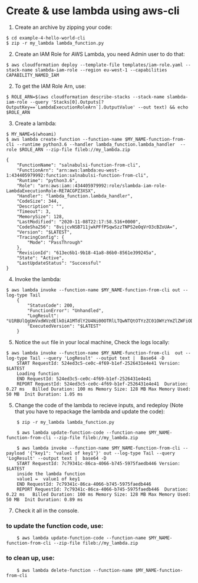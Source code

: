 # Create & use lambda using aws-cli
1) Create an archive by zipping your code:

```
$ cd example-4-hello-world-cli
$ zip -r my_lambda lambda_function.py
```

2) Create an IAM Role for AWS Lambda, you need Admin user to do that:

```
$ aws cloudformation deploy --template-file templates/iam-role.yaml --stack-name slambda-iam-role --region eu-west-1 --capabilities CAPABILITY_NAMED_IAM
```

2) To get the IAM Role Arn, use:
```
$ ROLE_ARN=$(aws cloudformation describe-stacks --stack-name slambda-iam-role --query 'Stacks[0].Outputs[?OutputKey==`LambdaExecutionRoleArn`].OutputValue' --out text) && echo $ROLE_ARN
```

3) Create a lambda:
```
$ MY_NAME=$(whoami)
$ aws lambda create-function --function-name $MY_NAME-function-from-cli --runtime python3.6 --handler lambda_function.lambda_handler  --role $ROLE_ARN --zip-file fileb://my_lambda.zip
	 
{
    "FunctionName": "salnabulsi-function-from-cli",
    "FunctionArn": "arn:aws:lambda:eu-west-1:434405979992:function:salnabulsi-function-from-cli",
    "Runtime": "python3.6",
    "Role": "arn:aws:iam::434405979992:role/slambda-iam-role-LambdaExecutionRole-RE7ACGPZ3XSX",
    "Handler": "lambda_function.lambda_handler",
    "CodeSize": 344,
    "Description": "",
    "Timeout": 3,
    "MemorySize": 128,
    "LastModified": "2020-11-08T22:17:58.516+0000",
    "CodeSha256": "8vijcvNSB711jwkPFfPSqwSzzTNPS2eOqVrO3cBZoUA=",
    "Version": "$LATEST",
    "TracingConfig": {
        "Mode": "PassThrough"
    },
    "RevisionId": "613ec6b1-9b18-41a8-86b0-8561e399245a",
    "State": "Active",
    "LastUpdateStatus": "Successful"
}
```    
 
4) Invoke the lambda:

```
$ aws lambda invoke --function-name $MY_NAME-function-from-cli out --log-type Tail
	{
	    "StatusCode": 200,
	    "FunctionError": "Unhandled",
	    "LogResult": "U1RBUlQgUmVxdWVzdElkOiA1MTdlY2U4Ni00OTRlLTQwNTQtOTYzZC01OWYzYmZlZWFiODkgVmVyc2lvbjogJExBVEVTVApVbmFibGUgdG8gaW1wb3J0IG1vZHVsZSAnbGFtYmRhX2Z1bmN0aW9uJzogTm8gbW9kdWxlIG5hbWVkICdsYW1iZGFfZnVuY3Rpb24nCgpFTkQgUmVxdWVzdElkOiA1MTdlY2U4Ni00OTRlLTQwNTQtOTYzZC01OWYzYmZlZWFiODkKUkVQT1JUIFJlcXVlc3RJZDogNTE3ZWNlODYtNDk0ZS00MDU0LTk2M2QtNTlmM2JmZWVhYjg5CUR1cmF0aW9uOiAwLjQwIG1zCUJpbGxlZCBEdXJhdGlvbjogMTAwIG1zCU1lbW9yeSBTaXplOiAxMjggTUIJTWF4IE1lbW9yeSBVc2VkOiA1MCBNQglJbml0IER1cmF0aW9uOiAwLjkxIG1zCQo=",
	    "ExecutedVersion": "$LATEST"
	}
```
	
5) Notice the `out` file in your local machine, Check the logs locally:
```
$ aws lambda invoke --function-name $MY_NAME-function-from-cli  out --log-type Tail --query 'LogResult' --output text |  Base64 -D
    START RequestId: 524ed3c5-ce0c-4f69-b1ef-2526431e4e41 Version: $LATEST
    Loading function
    END RequestId: 524ed3c5-ce0c-4f69-b1ef-2526431e4e41
    REPORT RequestId: 524ed3c5-ce0c-4f69-b1ef-2526431e4e41	Duration: 0.27 ms	Billed Duration: 100 ms	Memory Size: 128 MB	Max Memory Used: 50 MB	Init Duration: 1.05 ms
```

5) Change the code of the lambda to recieve inputs, and redeploy (Note that you have to repackage the lambda and update the code):
```
    $ zip -r my_lambda lambda_function.py
    
    $ aws lambda update-function-code --function-name $MY_NAME-function-from-cli --zip-file fileb://my_lambda.zip
    
    $ aws lambda invoke --function-name $MY_NAME-function-from-cli --payload '{"key1": "value1 of key1"}' out --log-type Tail --query 'LogResult' --output text |  base64 -D
    START RequestId: 7c79341c-86ca-4066-b745-5975faedb446 Version: $LATEST
    inside the lambda function
    value1 =  value1 of key1
    END RequestId: 7c79341c-86ca-4066-b745-5975faedb446
    REPORT RequestId: 7c79341c-86ca-4066-b745-5975faedb446	Duration: 0.22 ms	Billed Duration: 100 ms	Memory Size: 128 MB	Max Memory Used: 50 MB	Init Duration: 0.89 ms
``` 

7) Check it all in the console.

### to update the function code, use:
```
    $ aws lambda update-function-code --function-name $MY_NAME-function-from-cli --zip-file fileb://my_lambda.zip
```
### to clean up, use:
```
    $ aws lambda delete-function --function-name $MY_NAME-function-from-cli
```
